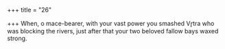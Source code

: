 +++
title = "26"

+++
When, o mace-bearer, with your vast power you smashed Vr̥tra who was  blocking the rivers,
just after that your two beloved fallow bays waxed strong.